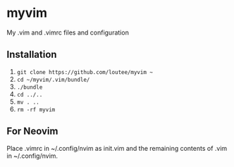 # myvim
My .vim and .vimrc files and configuration

## Installation
1.  ```git clone https://github.com/loutee/myvim ~```
2.  ```cd ~/myvim/.vim/bundle/```
3.  ```./bundle```
4.  ```cd ../..```
5.  ```mv . ..```
6.  ```rm -rf myvim```

## For Neovim
Place .vimrc in ~/.config/nvim as init.vim and the remaining contents of .vim in ~/.config/nvim.
